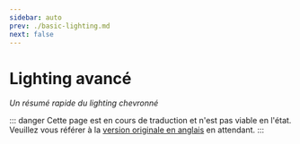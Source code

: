 ```yaml
---
sidebar: auto
prev: ./basic-lighting.md
next: false
---
```

# Lighting avancé
_Un résumé rapide du lighting chevronné_

::: danger
Cette page est en cours de traduction et n'est pas viable en l'état. Veuillez vous référer à la [version originale en anglais](/mapping/advanced-lighting.md) en attendant.
:::
